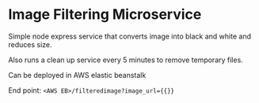 # Image Filtering Microservice

Simple node express service that converts image into black and white and reduces size.

Also runs a clean up service every 5 minutes to remove temporary files.

Can be deployed in AWS elastic beanstalk

End point: `<AWS EB>/filteredimage?image_url={{}}`
